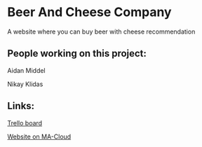 # Beer And Cheese Company

A website where you can buy beer with cheese recommendation 

## People working on this project:

Aidan Middel

Nikay Klidas

## Links:

[Trello board](https://trello.com/b/DczdvOOu/bier-en-kaas-webshop)

[Website on MA-Cloud](https://31649.hosts1.ma-cloud.nl/beerandcheesecompany/)